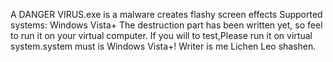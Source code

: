 A DANGER VIRUS.exe is a malware creates flashy screen effects Supported systems: Windows Vista+ The destruction part has been written yet, so feel to run it on your virtual computer.
If you will to test,Please run it on virtual system.system must is Windows Vista+!
Writer is me Lichen Leo shashen.
